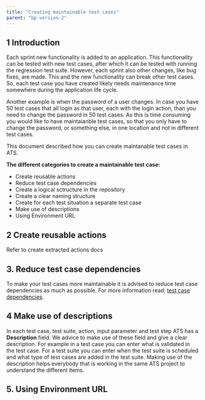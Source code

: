 ```yaml
---
title: "Creating maintainable test cases"
parent: "bp-version-2"
---
```


## 1 Introduction

Each sprint new functionality is added to an application. This functionality can be tested with new test cases, after which it can be tested with running the regression test suite. However, each sprint also other changes, like bug fixes, are made. This and the new functionality can break other test cases. So, each test case you have created likely needs maintenance time somewhere during the application life cycle. 

Another example is when the password of a user changes. In case you have 50 test cases that all login as that user, each with the login action, than you need to change the password in 50 test cases. As this is time consuming you would like to have maintaianble test cases, so that you only have to change the password, or something else, in one location and not in different test cases.

This document described how you can create maintanable test cases in ATS. 

**The different categories to create a maintainable test case:**
* Create reusable actions
* Reduce test case dependencies
* Create a logical sctructure in the repository
* Create a clear naming structure
* Create for each test situation a separate test case
* Make use of descriptions
* Using Environment URL


## 2 Create reusable actions

Refer to create extracted actions docs

## 3. Reduce test case dependencies

To make your test cases more maintainable it is advised to reduce test case dependencies as much as possible. For more information read: [test case dependencies](../../bestpractices/bp-version-2/test-case-dependencies-2).

## 4   Make use of descriptions

In each test case, test suite, action, input parameter and test step ATS has a **Description** field. We advice to make use of these field and give a clear description. For example in a test case you can enter what is validated in the test case. For a test suite you can enter when the test suite is scheduled and what type of test cases are added in the test suite. Making use of the description helps everybody that is working in the same ATS project to understand the different items. 

## 5. Using Environment URL
